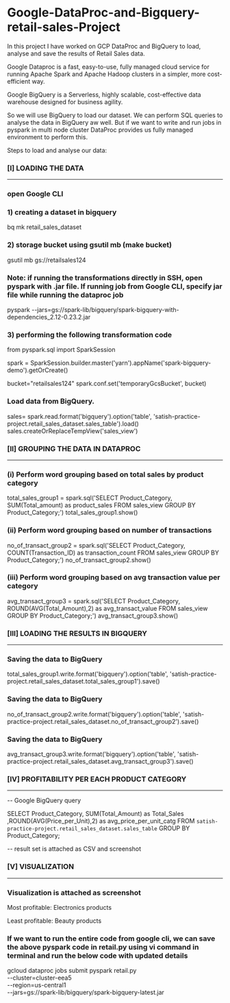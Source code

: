 # Google-DataProc-and-Bigquery-retail-sales-Project

In this project I have worked on GCP DataProc and BigQuery to load, analyse and save the results of Retail Sales data.

Google Dataproc is a fast, easy-to-use, fully managed cloud service for running Apache Spark and Apache Hadoop clusters in a simpler, more cost-efficient way.

Google BigQuery is a Serverless, highly scalable, cost-effective data warehouse designed for business agility.

So we will use BigQuery to load our dataset. We can perform SQL queries to analyse the data in BigQuery aw well. But if we want to write and run jobs in pyspark in multi node cluster DataProc provides us fully managed environment to perform this.

Steps to load and analyse our data:

### [I] LOADING THE DATA
-----------------------------------------------------------------------
### open Google CLI

### 1) creating a dataset in bigquery
bq mk retail_sales_dataset

### 2) storage bucket using gsutil mb (make bucket)
gsutil mb gs://retailsales124


### Note: if running the transformations directly in SSH, open pyspark with .jar file. If running job from Google CLI, specify jar file while running the dataproc job
pyspark --jars=gs://spark-lib/bigquery/spark-bigquery-with-dependencies_2.12-0.23.2.jar 

### 3) performing the following transformation code
from pyspark.sql import SparkSession

spark = SparkSession.builder.master('yarn').appName('spark-bigquery-demo').getOrCreate()

bucket="retailsales124"
spark.conf.set('temporaryGcsBucket', bucket)


### Load data from BigQuery.
sales= spark.read.format('bigquery').option('table', 'satish-practice-project.retail_sales_dataset.sales_table').load()
sales.createOrReplaceTempView('sales_view')



### [II] GROUPING THE DATA IN DATAPROC
-------------------------------------------------------------------------------------------------

### (i) Perform word grouping based on total sales by product category
total_sales_group1 = spark.sql('SELECT Product_Category, SUM(Total_amount) as product_sales FROM sales_view GROUP BY Product_Category;')
total_sales_group1.show()

### (ii) Perform word grouping based on number of transactions
no_of_transact_group2 = spark.sql('SELECT Product_Category, COUNT(Transaction_ID) as transaction_count FROM sales_view GROUP BY Product_Category;')
no_of_transact_group2.show()

### (iii) Perform word grouping based on avg transaction value per category
avg_transact_group3 = spark.sql('SELECT Product_Category, ROUND(AVG(Total_Amount),2) as avg_transact_value FROM sales_view GROUP BY Product_Category;')
avg_transact_group3.show()



### [III] LOADING THE RESULTS IN BIGQUERY
---------------------------------------------------------------------------------------------------
### Saving the data to BigQuery
total_sales_group1.write.format('bigquery').option('table', 'satish-practice-project.retail_sales_dataset.total_sales_group1').save()

### Saving the data to BigQuery
no_of_transact_group2.write.format('bigquery').option('table', 'satish-practice-project.retail_sales_dataset.no_of_transact_group2').save()

### Saving the data to BigQuery
avg_transact_group3.write.format('bigquery').option('table', 'satish-practice-project.retail_sales_dataset.avg_transact_group3').save()




### [IV] PROFITABILITY PER EACH PRODUCT CATEGORY
------------------------------------------------------------------------------------------------
-- Google BigQuery query

SELECT Product_Category, SUM(Total_Amount) as Total_Sales ,ROUND(AVG(Price_per_Unit),2) as avg_price_per_unit_catg
FROM `satish-practice-project.retail_sales_dataset.sales_table` GROUP BY Product_Category;


-- result set is attached as CSV and screenshot


### [V] VISUALIZATION
--------------------------------------------------

### Visualization is attached as screenshot

Most profitable: Electronics products

Least profitable: Beauty products


### If we want to run the entire code from google cli, we can save the above pyspark code in retail.py using vi command in terminal and run the below code with updated details

gcloud dataproc jobs submit pyspark retail.py \
    --cluster=cluster-eea5 \
    --region=us-central1 \
    --jars=gs://spark-lib/bigquery/spark-bigquery-latest.jar

